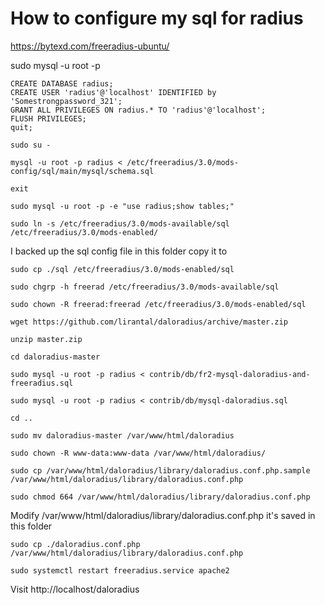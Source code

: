 # How to configure my sql for radius
https://bytexd.com/freeradius-ubuntu/

sudo mysql -u root -p
```
CREATE DATABASE radius;
CREATE USER 'radius'@'localhost' IDENTIFIED by 'Somestrongpassword_321';
GRANT ALL PRIVILEGES ON radius.* TO 'radius'@'localhost';
FLUSH PRIVILEGES;
quit;
```
`sudo su -`

`mysql -u root -p radius < /etc/freeradius/3.0/mods-config/sql/main/mysql/schema.sql`

`exit`

`sudo mysql -u root -p -e "use radius;show tables;"`

`sudo ln -s /etc/freeradius/3.0/mods-available/sql /etc/freeradius/3.0/mods-enabled/`

I backed up the sql config file in this folder
copy it to

`sudo cp ./sql /etc/freeradius/3.0/mods-enabled/sql`

`sudo chgrp -h freerad /etc/freeradius/3.0/mods-available/sql`

`sudo chown -R freerad:freerad /etc/freeradius/3.0/mods-enabled/sql`


`wget https://github.com/lirantal/daloradius/archive/master.zip`

`unzip master.zip`

`cd daloradius-master`

`sudo mysql -u root -p radius < contrib/db/fr2-mysql-daloradius-and-freeradius.sql`

`sudo mysql -u root -p radius < contrib/db/mysql-daloradius.sql`

`cd ..`

`sudo mv daloradius-master /var/www/html/daloradius`

`sudo chown -R www-data:www-data /var/www/html/daloradius/`

`sudo cp /var/www/html/daloradius/library/daloradius.conf.php.sample /var/www/html/daloradius/library/daloradius.conf.php`

`sudo chmod 664 /var/www/html/daloradius/library/daloradius.conf.php`

Modify /var/www/html/daloradius/library/daloradius.conf.php
it's saved in this folder

`sudo cp ./daloradius.conf.php /var/www/html/daloradius/library/daloradius.conf.php`


`sudo systemctl restart freeradius.service apache2`

Visit  http://localhost/daloradius
